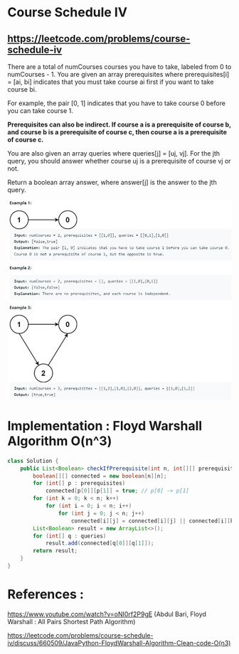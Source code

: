 # Course Schedule IV
## https://leetcode.com/problems/course-schedule-iv

There are a total of numCourses courses you have to take, labeled from 0 to numCourses - 1. You are given an array prerequisites where prerequisites[i] = [ai, bi] indicates that you must take course ai first if you want to take course bi.

For example, the pair [0, 1] indicates that you have to take course 0 before you can take course 1.

**Prerequisites can also be indirect. If course a is a prerequisite of course b, and course b is a prerequisite of course c, then course a is a prerequisite of course c.**


You are also given an array queries where queries[j] = [uj, vj]. For the jth query, you should answer whether course uj is a prerequisite of course vj or not.

Return a boolean array answer, where answer[j] is the answer to the jth query.

![Course Schedule IV](example.JPG?raw=true)

# Implementation : Floyd Warshall Algorithm O(n^3)
```java
class Solution {
    public List<Boolean> checkIfPrerequisite(int n, int[][] prerequisites, int[][] queries) {
        boolean[][] connected = new boolean[n][n];
        for (int[] p : prerequisites)
            connected[p[0]][p[1]] = true; // p[0] -> p[1]
        for (int k = 0; k < n; k++)
            for (int i = 0; i < n; i++)
                for (int j = 0; j < n; j++)
                    connected[i][j] = connected[i][j] || connected[i][k] && connected[k][j];
        List<Boolean> result = new ArrayList<>();
        for (int[] q : queries)
            result.add(connected[q[0]][q[1]]);
        return result;
    }
}
```

# References :
https://www.youtube.com/watch?v=oNI0rf2P9gE (Abdul Bari, Floyd Warshall : All Pairs Shortest Path Algorithm)

https://leetcode.com/problems/course-schedule-iv/discuss/660509/JavaPython-FloydWarshall-Algorithm-Clean-code-O(n3)
